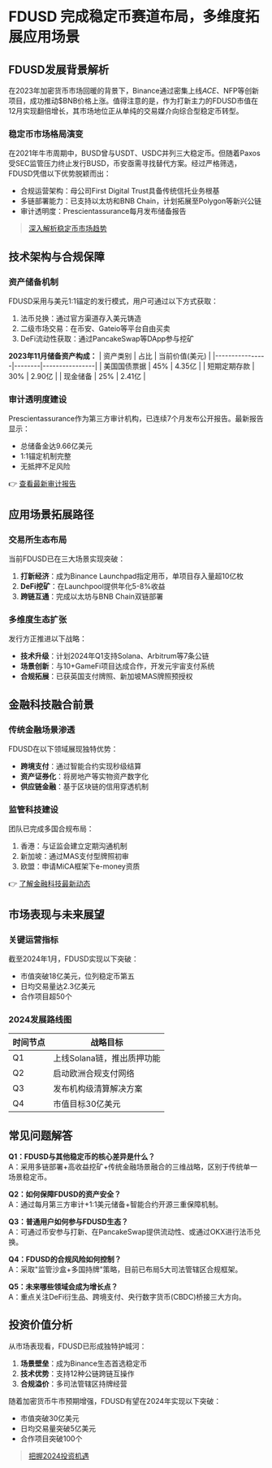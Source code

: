 # FDUSD 完成稳定币赛道布局，多维度拓展应用场景

## FDUSD发展背景解析

在2023年加密货币市场回暖的背景下，Binance通过密集上线$ACE、$NFP等创新项目，成功推动$BNB价格上涨。值得注意的是，作为打新主力的FDUSD市值在12月实现翻倍增长，其市场地位正从单纯的交易媒介向综合型稳定币转型。

### 稳定币市场格局演变

在2021年牛市周期中，BUSD曾与USDT、USDC并列三大稳定币。但随着Paxos受SEC监管压力终止发行BUSD，币安亟需寻找替代方案。经过严格筛选，FDUSD凭借以下优势脱颖而出：
- 合规运营架构：母公司First Digital Trust具备传统信托业务根基
- 多链部署能力：已支持以太坊和BNB Chain，计划拓展至Polygon等新兴公链
- 审计透明度：Prescientassurance每月发布储备报告

> [深入解析稳定币市场趋势](https://bit.ly/okx_welcome)

## 技术架构与合规保障

### 资产储备机制

FDUSD采用与美元1:1锚定的发行模式，用户可通过以下方式获取：
1. 法币兑换：通过官方渠道存入美元铸造
2. 二级市场交易：在币安、Gateio等平台自由买卖
3. DeFi流动性获取：通过PancakeSwap等DApp参与挖矿

**2023年11月储备资产构成：**
| 资产类别       | 占比   | 当前价值(美元) |
|----------------|--------|----------------|
| 美国国债票据   | 45%    | 4.35亿         |
| 短期定期存款   | 30%    | 2.90亿         |
| 现金储备       | 25%    | 2.41亿         |

### 审计透明度建设

Prescientassurance作为第三方审计机构，已连续7个月发布公开报告。最新报告显示：
- 总储备金达9.66亿美元
- 1:1锚定机制完整
- 无抵押不足风险

👉 [查看最新审计报告](https://bit.ly/okx_welcome)

## 应用场景拓展路径

### 交易所生态布局

当前FDUSD已在三大场景实现突破：
1. **打新经济**：成为Binance Launchpad指定用币，单项目存入量超10亿枚
2. **DeFi挖矿**：在Launchpool提供年化5-8%收益
3. **跨链互通**：完成以太坊与BNB Chain双链部署

### 多维度生态扩张

发行方正推进以下战略：
- **技术升级**：计划2024年Q1支持Solana、Arbitrum等7条公链
- **场景创新**：与10+GameFi项目达成合作，开发元宇宙支付系统
- **合规拓展**：已获英国支付牌照、新加坡MAS牌照预授权

## 金融科技融合前景

### 传统金融场景渗透

FDUSD在以下领域展现独特优势：
- **跨境支付**：通过智能合约实现秒级结算
- **资产证券化**：将房地产等实物资产数字化
- **供应链金融**：基于区块链的信用穿透机制

### 监管科技建设

团队已完成多国合规布局：
1. 香港：与证监会建立定期沟通机制
2. 新加坡：通过MAS支付型牌照初审
3. 欧盟：申请MiCA框架下e-money资质

👉 [了解金融科技最新动态](https://bit.ly/okx_welcome)

## 市场表现与未来展望

### 关键运营指标

截至2024年1月，FDUSD实现以下突破：
- 市值突破18亿美元，位列稳定币第五
- 日均交易量达2.3亿美元
- 合作项目超50个

### 2024发展路线图

| 时间节点 | 战略目标                     |
|----------|------------------------------|
| Q1       | 上线Solana链，推出质押功能   |
| Q2       | 启动欧洲合规支付网络         |
| Q3       | 发布机构级清算解决方案       |
| Q4       | 市值目标30亿美元             |

## 常见问题解答

**Q1：FDUSD与其他稳定币的核心差异是什么？**  
A：采用多链部署+高收益挖矿+传统金融场景融合的三维战略，区别于传统单一场景稳定币。

**Q2：如何保障FDUSD的资产安全？**  
A：通过每月第三方审计+1:1美元储备+智能合约开源三重保障机制。

**Q3：普通用户如何参与FDUSD生态？**  
A：可通过币安参与打新、在PancakeSwap提供流动性、或通过OKX进行法币兑换。

**Q4：FDUSD的合规风险如何控制？**  
A：采取"监管沙盒+多国持牌"策略，目前已布局5大司法管辖区合规框架。

**Q5：未来哪些领域会成为增长点？**  
A：重点关注DeFi衍生品、跨境支付、央行数字货币(CBDC)桥接三大方向。

## 投资价值分析

从市场表现看，FDUSD已形成独特护城河：
1. **场景壁垒**：成为Binance生态首选稳定币
2. **技术优势**：支持12种公链跨链互操作
3. **合规溢价**：多司法管辖区持牌经营

随着加密货币牛市预期增强，FDUSD有望在2024年实现以下突破：
- 市值突破30亿美元
- 日均交易量突破5亿美元
- 合作项目突破100个

> [把握2024投资机遇](https://bit.ly/okx_welcome)